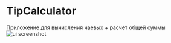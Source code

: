 # TipCalculator
Приложение для вычисления чаевых + расчет общей суммы
![ui screenshot](https://drive.google.com/open?id=0B_XZwnQEqMqzSzNQbkRTZVdidXM)
